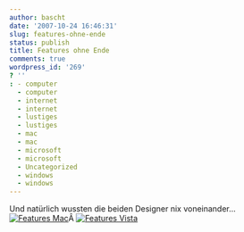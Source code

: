 ```yaml
---
author: bascht
date: '2007-10-24 16:46:31'
slug: features-ohne-ende
status: publish
title: Features ohne Ende
comments: true
wordpress_id: '269'
? ''
: - computer
  - computer
  - internet
  - internet
  - lustiges
  - lustiges
  - mac
  - mac
  - microsoft
  - microsoft
  - Uncategorized
  - windows
  - windows
---
```


Und natürlich wussten die beiden Designer nix voneinander...
[![Features Mac](http://www.bascht.com/uploads/2007/10/features_mac.png)](http://www.apple.com/macosx/features/300.html)Â
[![Features Vista](http://www.bascht.com/uploads/2007/10/features_vista.png)](http://www.microsoft.com/windows/products/windowsvista/100reasons.mspx)



